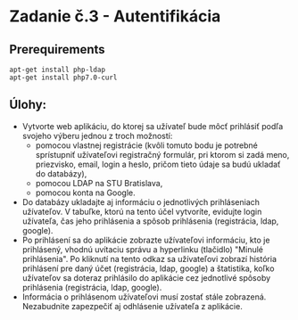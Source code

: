 # Zadanie č.3 - Autentifikácia
## Prerequirements
```
apt-get install php-ldap
apt-get install php7.0-curl
```

## Úlohy:
- Vytvorte web aplikáciu, do ktorej sa užívateľ bude môcť prihlásiť podľa svojeho výberu jednou z troch možností:
  - pomocou vlastnej registrácie (kvôli tomuto bodu je potrebné sprístupniť užívateľovi registračný formulár, pri ktorom si zadá meno, priezvisko, email, login a heslo, pričom tieto údaje sa budú ukladať do databázy),
  - pomocou LDAP na STU Bratislava,
  - pomocou konta na Google.
- Do databázy ukladajte aj informáciu o jednotlivých prihláseniach užívateľov. V tabuľke, ktorú na tento účel vytvoríte, evidujte login užívateľa, čas jeho prihlásenia a spôsob prihlásenia (registrácia, ldap, google).
- Po prihlásení sa do aplikácie zobrazte užívateľovi informáciu, kto je prihlásený, vhodnú uvítaciu správu a hyperlinku (tlačidlo) "Minulé prihlásenia". Po kliknutí na tento odkaz sa užívateľovi zobrazí história prihlásení pre daný účet (registrácia, ldap, google) a štatistika, koľko užívateľov sa doteraz prihlásilo do aplikácie cez jednotlivé spôsoby prihlásenia (registrácia, ldap, google).
- Informácia o prihlásenom užívateľovi musí zostať stále zobrazená. Nezabudnite zapezpečiť aj odhlásenie užívateľa z aplikácie.
